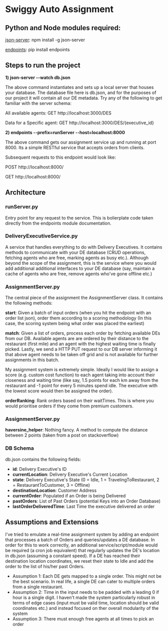 # Swiggy Auto Assignment

## Python and Node modules required:

[json-server](https://www.npmjs.com/package/json-server): npm install -g json-server

[endpoints](https://pypi.org/project/endpoints/): pip install endpoints

## Steps to run the project
**1) json-server --watch db.json**

The above command instantiates and sets up a local server that houses your database. The database file here is db.json, and for the purposes of our project it will contain all our DE metadata. Try any of the following to get familiar with the server schema:
  
  All available agents: GET http://localhost:3000/DES
  
  Data for a Specific agent: GET http://localhost:3000/DES/{executive_id}

**2) endpoints --prefix=runServer --host=localhost:8000**

The above command gets our assignment service up and running at port 8000. Its a simple RESTful service that accepts orders from clients.

Subsequent requests to this endpoint would look like:
  
  POST http://localhost:8000/
  
  GET http://localhost:8000/

## Architecture ##

### runServer.py

Entry point for any request to the service. This is bolierplate code taken directly from the endpoints module documentation.

### DeliveryExecutiveService.py

A service that handles everything to do with Delivery Executives. It contains methods to communicate with your DE database (CRUD operations, fetching agents who are free, marking agents as busy etc.). Although beyond the scope of the assignment, this is the service where you would add additional additional interfaces to your DE database (say, maintain a cache of agents who are free, remove agents who've gone offline etc.)

### AssignmentServer.py

 The central piece of the assignment the AssignmentServer class. It contains the following methods:
 
**start**: Given a batch of input orders (when you hit the endpoint with an order list json), order them according to a scoring methodology (In this case, the scoring system being what order was placed the earliest)
 
**match**: Given a list of orders, process each order by fetching available DEs from our DB. Available agents are are ordered by their distance to the restaurant (first mile) and an agent with the highest waiting time is finally picked. 
Lastly, we send a HTTP PUT request to our DB server informing it that above agent needs to be taken off grid and is not available for further assignments in this batch.
 
My assignment system is extremely simple. Ideally I would like to assign a score (e.g. custom cost function) to each agent taking into account their closeness and waiting time (like say, 1.5 points for each km away from the restaurant and -1 point for every 5 minutes spend idle. The executive with the lowest score would then be assigned the order).

**orderRanking**: Rank orders based on their waitTimes. This is where you would prioritise orders if they come from premium customers.

### AssignmentServer.py

**haversine_helper**: Nothing fancy. A method to compute the distance between 2 points (taken from a post on stackoverflow)

### DB Schema

db.json contains the following fields:

- **id**: Delivery Executive's ID
- **currentLocation**: Delivery Executive's Current Location
- **state**: Delivery Executive's State (0 = Idle, 1 = TravelingToRestaurant, 2 = RestaurantToCustomer, 3 = Offline)
- **destinationLocation**: Customer Address
- **currentOrder**: Populated if an Order is being Delivered
- **pastOrders**: List of Past Orders (potential Keys into an Order Database)
- **lastOrderDeliveredTime**: Last Time the executive delivered an order

## Assumptions and Extensions

I've tried to emulate a real-time assignment system by adding an endpoint that processes a batch of Orders and queries/updates a DE database. In order for this to work correctly, an additional service/script/module would be required (a cron job equivalent) that regularly updates the DE's location in db.json (assuming a constant speed). If a DE has reached their destination location coordinates, we reset their state to Idle and add the order to the list of his/her past Orders.

- Assumption 1: Each DE gets mapped to a single order. This might not be the best scenario. In real life, a single DE can cater to multiple orders from a single restaurant.
- Assumption 2: Time in the input needs to be padded with a leading 0 if hour is a single digit. I haven't made the system particularly robust in terms of edge cases (input must be valid time, location should be valid coordinates etc.) and instead focused on ther overall modularity of the system
- Assumption 3: There must enough free agents at all times to pick an order


 
 
